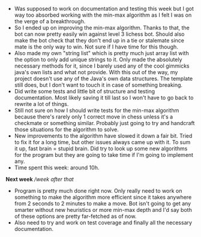 * Was supposed to work on documentation and testing this week but I got way too absorbed working with the min-max algorithm as I felt I was on the verge of a breakthrough.
* So I ended up on improving the min-max algorithm. Thanks to that, the bot can now pretty easily win against level 3 lichess bot. Should also make the bot check that they don't end up in a tie or stalemate since mate is the only way to win. Not sure if I have time for this though.
* Also made my own "string list" which is pretty much just array list with the option to only add unique strings to it. Only made the absolutely necessary methods for it, since I barely used any of the cool gimmicks java's own lists and what not provide. With this out of the way, my project doesn't use any of the Java's own data structures. The template still does, but I don't want to touch it in case of something breaking.
* Did write some tests and little bit of structure and testing documentation. Most likely saving it till last so I won't have to go back to rewrite a lot of things.
* Still not sure on how I should write tests for the min-max algorithm because there's rarely only 1 correct move in chess unless it's a checkmate or something similar. Probably just going to try and handcraft those situations for the algorithm to solve.
* New improvements to the algorithm have slowed it down a fair bit. Tried to fix it for a long time, but other issues always came up with it. To sum it up, fast brain = stupid brain. Did try to look up some new algorithms for the program but they are going to take time if I'm going to implement any.
* Time spent this week: around 10h.


**Next week** */week after that*

* Program is pretty much done right now. Only really need to work on something to make the algorithm more efficient since it takes anywhere from 2 seconds to 2 minutes to make a move. Bot isn't going to get any smarter without new heuristics or more min-max depth and I'd say both of these options are pretty far-fetched as of now.
* Also need to try and work on test coverage and finally all the necessary documentation.

